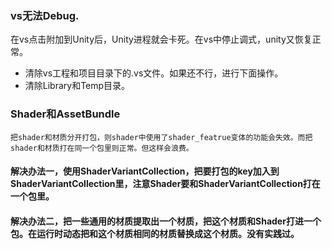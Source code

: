 ### vs无法Debug.
  在vs点击附加到Unity后，Unity进程就会卡死。在vs中停止调式，unity又恢复正常。
  - 清除vs工程和项目目录下的.vs文件。如果还不行，进行下面操作。
  - 清除Library和Temp目录。
  
### Shader和AssetBundle
    把shader和材质分开打包，则shader中使用了shader_featrue变体的功能会失效。而把shader和材质打在同一个包里则正常。但这样会浪费。
#### 解决办法一，使用ShaderVariantCollection，把要打包的key加入到ShaderVariantCollection里，注意Shader要和ShaderVariantCollection打在一个包里。
#### 解决办法二，把一些通用的材质提取出一个材质，把这个材质和Shader打进一个包。在运行时动态把和这个材质相同的材质替换成这个材质。没有实践过。